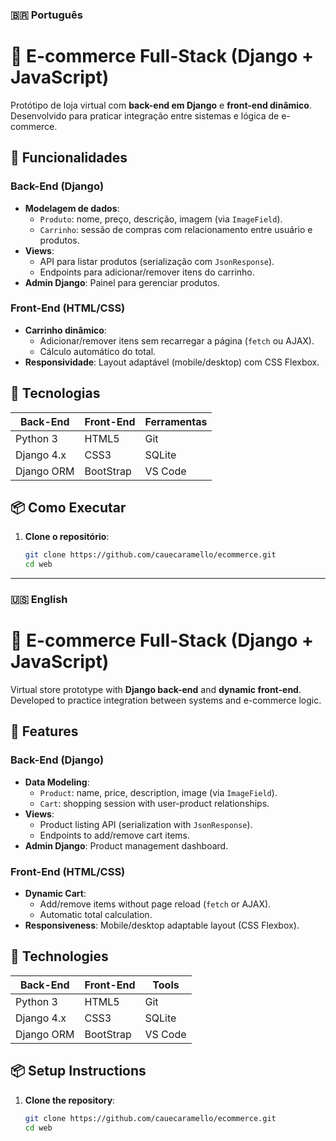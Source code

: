 ### 🇧🇷 **Português**
# 🛒 E-commerce Full-Stack (Django + JavaScript)

Protótipo de loja virtual com **back-end em Django** e **front-end dinâmico**. Desenvolvido para praticar integração entre sistemas e lógica de e-commerce.

## 🚀 Funcionalidades

### Back-End (Django)
- **Modelagem de dados**: 
  - `Produto`: nome, preço, descrição, imagem (via `ImageField`).
  - `Carrinho`: sessão de compras com relacionamento entre usuário e produtos.
- **Views**:
  - API para listar produtos (serialização com `JsonResponse`).
  - Endpoints para adicionar/remover itens do carrinho.
- **Admin Django**: Painel para gerenciar produtos.

### Front-End (HTML/CSS)
- **Carrinho dinâmico**:
  - Adicionar/remover itens sem recarregar a página (`fetch` ou AJAX).
  - Cálculo automático do total.
- **Responsividade**: Layout adaptável (mobile/desktop) com CSS Flexbox.

## 🔧 Tecnologias

| Back-End       | Front-End      | Ferramentas     |
|----------------|----------------|----------------|
| Python 3       | HTML5          | Git            |
| Django 4.x     | CSS3           | SQLite         |
| Django ORM     |BootStrap       | VS Code        |

## 📦 Como Executar

1. **Clone o repositório**:
   ```bash
   git clone https://github.com/cauecaramello/ecommerce.git
   cd web
---  
### 🇺🇸 **English**  
# 🛒 E-commerce Full-Stack (Django + JavaScript)

Virtual store prototype with **Django back-end** and **dynamic front-end**. Developed to practice integration between systems and e-commerce logic.

## 🚀 Features  

### Back-End (Django)
- **Data Modeling**:
  - `Product`: name, price, description, image (via `ImageField`).
  - `Cart`: shopping session with user-product relationships.
- **Views**:
  - Product listing API (serialization with `JsonResponse`).
  - Endpoints to add/remove cart items.
- **Admin Django**: Product management dashboard.

### Front-End (HTML/CSS)
- **Dynamic Cart**:
  - Add/remove items without page reload (`fetch` or AJAX).
  - Automatic total calculation.
- **Responsiveness**: Mobile/desktop adaptable layout (CSS Flexbox).

## 🔧 Technologies

| Back-End       | Front-End      | Tools          |
|----------------|----------------|----------------|
| Python 3       | HTML5          | Git            |
| Django 4.x     | CSS3           | SQLite         |
| Django ORM     |BootStrap       | VS Code        |

## 📦 Setup Instructions

1. **Clone the repository**:
   ```bash
   git clone https://github.com/cauecaramello/ecommerce.git
   cd web
